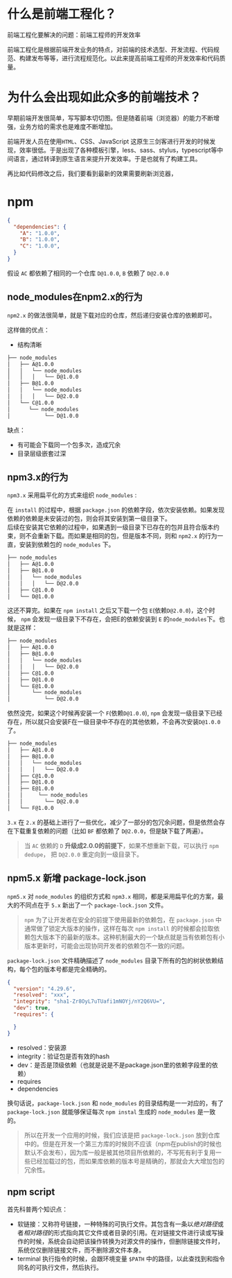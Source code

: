 # 什么是前端工程化？

前端工程化要解决的问题：前端工程师的开发效率

前端工程化是根据前端开发业务的特点，对前端的技术选型、开发流程、代码规范、构建发布等等，进行流程规范化。以此来提高前端工程师的开发效率和代码质量。


# 为什么会出现如此众多的前端技术？
早期前端开发很简单，写写脚本切切图。但是随着前端（浏览器）的能力不断增强，业务方给的需求也是难度不断增加。

前端开发人员在使用`HTML`、CSS、JavaScript 这原生三剑客进行开发的时候发现，效率很低。于是出现了各种模板引擎，less、sass、stylus，typescript等中间语言，通过转译到原生语言来提升开发效率。于是也就有了构建工具。

再比如代码修改之后，我们要看到最新的效果需要刷新浏览器，


# npm
```json
{
  "dependencies": {
    "A": "1.0.0",
    "B": "1.0.0",
    "C": "1.0.0",
  }
}
```
假设 `AC` 都依赖了相同的一个仓库 `D@1.0.0`, `B` 依赖了 `D@2.0.0`

## node_modules在npm2.x的行为
`npm2.x` 的做法很简单，就是下载对应的仓库，然后递归安装仓库的依赖即可。

这样做的优点：
+ 结构清晰

```sh
├── node_modules
│   ├── A@1.0.0
│   │   └── node_modules
│   │   │   └── D@1.0.0
│   ├── B@1.0.0
│   │   └── node_modules
│   │   │   └── D@2.0.0
│   └── C@1.0.0
│      └── node_modules
│           └── D@1.0.0

```
缺点：
+ 有可能会下载同一个包多次，造成冗余
+ 目录层级嵌套过深

## npm3.x的行为
`npm3.x` 采用扁平化的方式来组织 `node_modules` : 

在 `install` 的过程中，根据 `package.json` 的依赖字段，依次安装依赖。如果发现依赖的依赖是未安装过的包，则会将其安装到第一级目录下。<br>
后续在安装其它依赖的过程中，如果遇到一级目录下已存在的包并且符合版本约束，则不会重新下载。而如果是相同的包，但是版本不同，则和 `npm2.x` 的行为一直，安装到依赖包的 `node_modules` 下。<br>

```sh
├── node_modules
│   ├── A@1.0.0
│   ├── B@1.0.0
│   │   └── node_modules
│   │   │   └── D@2.0.0
│   ├── C@1.0.0
│   └── D@1.0.0
```
这还不算完。如果在 `npm install` 之后又下载一个包 `E`(依赖`D@2.0.0`)，这个时候， `npm` 会发现一级目录下不存在，会把E的依赖安装到 `E` 的`node_modules`下。也就是这样：
```sh
├── node_modules
│   ├── A@1.0.0
│   ├── B@1.0.0
│   │   └── node_modules
│   │   │   └── D@2.0.0
│   ├── C@1.0.0
│   ├── D@1.0.0
│   └── E@1.0.0
│       └── node_modules
│           └── D@2.0.0
```
依然没完，如果这个时候再安装一个 `F`(依赖`D@1.0.0`), `npm` 会发现一级目录下已经存在，所以就只会安装F在一级目录中不存在的其他依赖，不会再次安装`D@1.0.0`了。

```sh
├── node_modules
│   ├── A@1.0.0
│   ├── B@1.0.0
│   │   └── node_modules
│   │   │   └── D@2.0.0
│   ├── C@1.0.0
│   ├── D@1.0.0
│   ├── E@1.0.0
│   │     └── node_modules
│   │       └── D@2.0.0
│   └── F@1.0.0
```

`3.x` 在 `2.x` 的基础上进行了一些优化，减少了一部分的包冗余问题，但是依然会存在下载重复依赖的问题（比如 `BF` 都依赖了 `D@2.0.0`，但是缺下载了两遍）。

> 当 `AC` 依赖的 `D` **升级成2.0.0的前提下**，如果不想重新下载，可以执行 `npm dedupe`， 把 `D@2.0.0` 重定向到一级目录下。

## npm5.x 新增 package-lock.json
`npm5.x` 对 `node_modules` 的组织方式和 `npm3.x` 相同，都是采用扁平化的方案，最大的不同点在于 `5.x` 新出了一个 `package-lock.json` 文件。

> `npm` 为了让开发者在安全的前提下使用最新的依赖包，在 `package.json` 中通常做了锁定大版本的操作，这样在每次 `npm install` 的时候都会拉取依赖包大版本下的最新的版本。这种机制最大的一个缺点就是当有依赖包有小版本更新时，可能会出现协同开发者的依赖包不一致的问题。

`package-lock.json` 文件精确描述了 `node_modules` 目录下所有的包的树状依赖结构，每个包的版本号都是完全精确的。
```json
{
  "version": "4.29.6",
  "resolved": "xxx",
  "integrity": "sha1-Zr8OyL7uTUafi1mNOYj/nY2Q6VU=",
  "dev": true,
  "requires": {

  }
}
```
+ resolved：安装源
+ integrity：验证包是否有效的hash
+ dev：是否是顶级依赖（也就是说是不是package.json里的依赖字段里的依赖）
+ requires
+ dependencies

换句话说，`package-lock.json` 和 `node_modules` 的目录结构是一一对应的，有了 `package-lock.json` 就能够保证每次 `npm instal` 生成的 `node_modules` 是一致的。
> 所以在开发一个应用的时候，我们应该是把 `package-lock.json` 放到仓库中的。但是在开发一个第三方库的时候则不应该（npm在publish的时候也默认不会发布），因为库一般是被其他项目所依赖的，不写死有利于复用一些已经加载过的包，而如果库依赖的版本号是精确的，那就会大大增加包的冗余性。


## npm script
首先科普两个知识点： 
+ 软链接：又称符号链接，一种特殊的可执行文件。其包含有一条以*绝对路径*或者*相对路径*的形式指向其它文件或者目录的引用。在对链接文件进行读或写操作的时候，系统会自动把该操作转换为对源文件的操作，但删除链接文件时，系统仅仅删除链接文件，而不删除源文件本身。
+ terminal 执行指令的时候，会跟环境变量 `$PATH` 中的路径，以此查找到和指令同名的可执行文件，然后执行。




